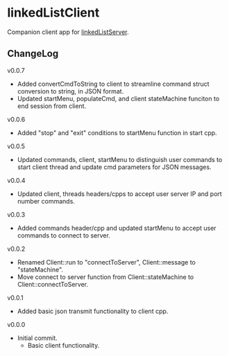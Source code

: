 # linkedListClient

Companion client app for [linkedListServer](https://github.com/JohnWSweeney/linkedListServer).

## ChangeLog
v0.0.7
- Added convertCmdToString to client to streamline command struct conversion to string, in JSON format.
- Updated startMenu, populateCmd, and client stateMachine funciton to end session from client.

v0.0.6
- Added "stop" and "exit" conditions to startMenu function in start cpp.

v0.0.5
- Updated commands, client, startMenu to distinguish user commands to start client thread and update cmd parameters for JSON messages.

v0.0.4
- Updated client, threads headers/cpps to accept user server IP and port number commands.

v0.0.3
- Added commands header/cpp and updated startMenu to accept user commands to connect to server.

v0.0.2
- Renamed Client::run to "connectToServer", Client::message to "stateMachine".
- Move connect to server function from Client::stateMachine to Client::connectToServer.

v0.0.1
- Added basic json transmit functionality to client cpp.

v0.0.0
- Initial commit.
	- Basic client functionality.